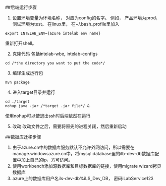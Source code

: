 ##后端运行步骤

1. 设置环境变量为环境名称， 对应为config的名字。 例如， 产品环境为prod， 测试环境为test。 在linux里， 在~/.bash_profile里加入

  ```
  export INTELAB_ENV={azure intelab env name}
  ```

重新打开shell。


2. 克隆代码 包括intelab-wbe, intelab-configs
  
  ```
  cd /*the directory you want to put the code*/
  ```

3. 编译生成运行包
  
  ```
  mvn package
  ```

4. 进入target目录并运行
  
  ```
  cd ./target
  nohup java -jar /*target .jar file*/ &
  ```
  
  使用nohup可以使退出ssh时后端依然在运行

5. 改动
  改动文件之后，需要将原先的进程关闭，然后重新启动

##数据库迁移步骤
1. 由于azure.cn中的数据库服务默认不允许外网访问，所以需要在manage.windowsazure.cn中，将mysql database里的ilb-dev-db数据库配置中加上自己的ip，方可访问。
2. 使用workbench添加源数据库和目标数据库的链接，使用migrate wizard拷贝数据库
3. azure上的数据库用户名ils-dev-db%iLS_Dev_DB， 密码iLabService123
